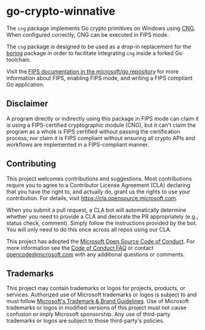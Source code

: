 # go-crypto-winnative

<!-- Add once the repostory has been pulled publicly.
[![Go Reference](https://pkg.go.dev/badge/github.com/microsoft/go-crypto-winnative/cng.svg)](https://pkg.go.dev/github.com/microsoft/go-crypto-winnative/cng)
-->

The `cng` package implements Go crypto primitives on Windows using [CNG](https://docs.microsoft.com/en-us/windows/win32/seccng/cng-portal). When configured correctly, CNG can be executed in FIPS mode.

The `cng` package is designed to be used as a drop-in replacement for the [boring](https://pkg.go.dev/crypto/internal/boring) package in order to facilitate integrating `cng` inside a forked Go toolchain.

Visit the [FIPS documentation in the microsoft/go repository](https://github.com/microsoft/go/tree/microsoft/main/eng/doc/fips) for more information about FIPS, enabling FIPS mode, and writing a FIPS compliant Go application.

## Disclaimer

A program directly or indirectly using this package in FIPS mode can claim it is using a FIPS-certified cryptographic module (CNG), but it can't claim the program as a whole is FIPS certified without passing the certification process, nor claim it is FIPS compliant without ensuring all crypto APIs and workflows are implemented in a FIPS-compliant manner.

## Contributing

This project welcomes contributions and suggestions.  Most contributions require you to agree to a
Contributor License Agreement (CLA) declaring that you have the right to, and actually do, grant us
the rights to use your contribution. For details, visit https://cla.opensource.microsoft.com.

When you submit a pull request, a CLA bot will automatically determine whether you need to provide
a CLA and decorate the PR appropriately (e.g., status check, comment). Simply follow the instructions
provided by the bot. You will only need to do this once across all repos using our CLA.

This project has adopted the [Microsoft Open Source Code of Conduct](https://opensource.microsoft.com/codeofconduct/).
For more information see the [Code of Conduct FAQ](https://opensource.microsoft.com/codeofconduct/faq/) or
contact [opencode@microsoft.com](mailto:opencode@microsoft.com) with any additional questions or comments.

## Trademarks

This project may contain trademarks or logos for projects, products, or services. Authorized use of Microsoft 
trademarks or logos is subject to and must follow 
[Microsoft's Trademark & Brand Guidelines](https://www.microsoft.com/en-us/legal/intellectualproperty/trademarks/usage/general).
Use of Microsoft trademarks or logos in modified versions of this project must not cause confusion or imply Microsoft sponsorship.
Any use of third-party trademarks or logos are subject to those third-party's policies.
